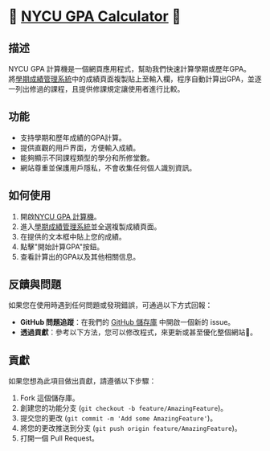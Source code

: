# 🍺 <a href="https://nycu-gpa-calculator.tigerxsk.com/" title="進入網站" target="_blank">NYCU GPA Calculator</a> 🍺

## 描述
NYCU GPA 計算機是一個網頁應用程式，幫助我們快速計算學期或歷年GPA。<br>
將<a href="https://regist.nycu.edu.tw/p_student/default.aspx" title="進入學期成績管理系統" target="_blank">學期成績管理系統</a>中的成績頁面複製貼上至輸入欄，程序自動計算出GPA，並逐一列出修過的課程，且提供修課規定讓使用者進行比較。
<br>

## 功能
- 支持學期和歷年成績的GPA計算。
- 提供直觀的用戶界面，方便輸入成績。
- 能夠顯示不同課程類型的學分和所修堂數。
- 網站尊重並保護用戶隱私，不會收集任何個人識別資訊。

## 如何使用
1. 開啟<a href="https://nycu-gpa-calculator.tigerxsk.com/" title="進入網站" target="_blank">NYCU GPA 計算機</a>。
2. 進入<a href="https://regist.nycu.edu.tw/p_student/default.aspx" title="進入學期成績管理系統" target="_blank">學期成績管理系統</a>並全選複製成績頁面。
3. 在提供的文本框中貼上您的成績。
4. 點擊"開始計算GPA"按鈕。
5. 查看計算出的GPA以及其他相關信息。

## 反饋與問題
如果您在使用時遇到任何問題或發現錯誤，可通過以下方式回報：
- **GitHub 問題追蹤**：在我們的 [GitHub 儲存庫](https://github.com/NYCU-GPA-Calculator) 中開啟一個新的 issue。
- **透過貢獻**：參考以下方法，您可以修改程式，來更新或甚至優化整個網站🤍。

## 貢獻
如果您想為此項目做出貢獻，請遵循以下步驟：
1. Fork 這個儲存庫。
2. 創建您的功能分支 (`git checkout -b feature/AmazingFeature`)。
3. 提交您的更改 (`git commit -m 'Add some AmazingFeature'`)。
4. 將您的更改推送到分支 (`git push origin feature/AmazingFeature`)。
5. 打開一個 Pull Request。